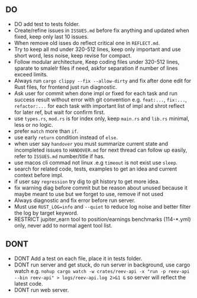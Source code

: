 ## DO
- DO add test to tests folder.
- Create/refine issues in `ISSUES.md` before fix anything and updated when fixed, keep only last 10 issues.
- When remove old isses do reflect critical one in `REFLECT.md`.
- Try to keep all md under 320-512 lines, keep only important and use short word, less noise, keep revise for compact.
- Follow modular architecture, Keep coding files under 320-512 lines, sparate to smalelr files if need, askfor separation if number of lines exceed limits.
- Always run `cargo clippy --fix --allow-dirty` and fix after done edit for Rust files, for frontend just run diagnostic.
- Ask user for commit when done impl or fixed for each task and run success result without error with git convention e.g. `feat:...`, `fix:...`, `refactor:...` for each task with important list of impl and shrot reflect for later ref, but wait for confirm first.
- use `types.rs`, `mod.rs` is for index only, keep `main.rs` and `lib.rs` minimal, less or no logic.
- prefer `match` more than `if`.
- use early `return` condition instead of `else`.
- when user say `handover` you must summarize current state and incompleted issues to `HANDOVER.md` for next thread can follow up easily, refer to `ISSUES.md` number/title if has.
- use macos cli commad not linux .e.g `timeout` is not exist use `sleep`.
- search for related code, tests, examples to get an idea and current context before impl.
- if user say `regression` try dig to git history to get more idea.
- fix warning diag before commit but be reason about unused because it maybe meant to use but we forget to use, remove if not used
- Always diagnostic and fix error before run server.
- Must use `RUST_LOG=info` and `--quiet` to reduce log noise and better filter the log by target keyword.
- RESTRICT jupiter_earn tool to position/earnings benchmarks (114-*.yml) only, never add to normal agent tool list.

## DONT
- DONT Add a test on each file, place it in tests folder.
- DONT run server and get stuck, do run server in background, use cargo watch e.g. `nohup cargo watch -w crates/reev-api -x "run -p reev-api --bin reev-api" > logs/reev-api.log 2>&1 &` so server will reflect the latest code.
- DONT run web server.
